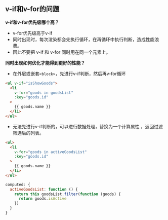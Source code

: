 ## v-if和v-for的问题

**v-if和v-for优先级哪个高？**

+ v-for优先级高于v-if
+ 同时出现时，每次渲染都会先执行循环，在再循环中执行判断，造成性能浪费。
+ 因此不要把 v-if 和 v-for 同时用在同一个元素上。

**同时出现如何优化才能得到更好的性能？**

+ 在外层或嵌套`<block>`，先进行v-if判断，然后再v-for循环

```html
<ul v-if="isShowGoods">
  <li
    v-for="goods in goodsList"
    :key="goods.id"
  >
    {{ goods.name }}
  </li>
</ul>
```

+ 无法先进行v-if判断的，可以进行数据处理，替换为一个计算属性 ，返回过滤筛选后的列表。

```html
<ul>
  <li
    v-for="goods in activeGoodsList"
    :key="goods.id"
  >
    {{ goods.name }}
  </li>
</ul>
```

```js
computed: {
  activeGoodsList: function () {
    return this goodsList.filter(function (goods) {
      return goods.isActive
    })
  }
}
```



## 